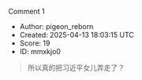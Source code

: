 Comment 1

- Author: pigeon_reborn
- Created: 2025-04-13 18:03:15 UTC
- Score: 19
- ID: mmxkjo0

> 所以真的把习近平女儿弄走了？

